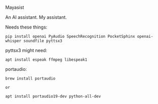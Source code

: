 Mayasist

An AI assistant. My assistant.

Needs these things:

    pip install openai PyAudio SpeechRecognition PocketSphinx openai-whisper soundfile pyttsx3

pyttsx3 might need:

    apt install espeak ffmpeg libespeak1

portaudio:

    brew install portaudio

    or

    apt install portaudio19-dev python-all-dev


